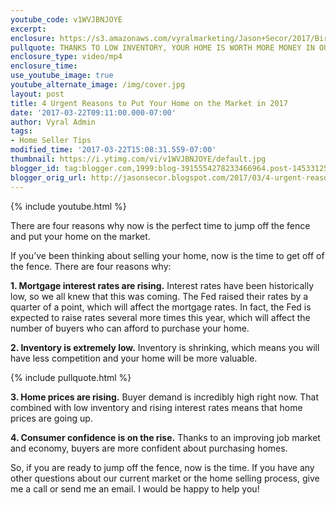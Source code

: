 ```yaml
---
youtube_code: v1WVJBNJOYE
excerpt:
enclosure: https://s3.amazonaws.com/vyralmarketing/Jason+Secor/2017/Birmingham+Real+Estate-+4+urgent+reasons+to+sell+your+house+in+2017.mp4
pullquote: THANKS TO LOW INVENTORY, YOUR HOME IS WORTH MORE MONEY IN OUR CURRENT MARKET.
enclosure_type: video/mp4
enclosure_time:
use_youtube_image: true
youtube_alternate_image: /img/cover.jpg
layout: post
title: 4 Urgent Reasons to Put Your Home on the Market in 2017
date: '2017-03-22T09:11:00.000-07:00'
author: Vyral Admin
tags:
- Home Seller Tips
modified_time: '2017-03-22T15:08:31.559-07:00'
thumbnail: https://i.ytimg.com/vi/v1WVJBNJOYE/default.jpg
blogger_id: tag:blogger.com,1999:blog-3915554278233466964.post-1453312515402752759
blogger_orig_url: http://jasonsecor.blogspot.com/2017/03/4-urgent-reasons-to-put-your-home-on.html
---
```

{% include youtube.html %}

There are four reasons why now is the perfect time to jump off the fence and put your home on the market.

If you’ve been thinking about selling your home, now is the time to get off of the fence. There are four reasons why:

**1. Mortgage interest rates are rising.** Interest rates have been historically low, so we all knew that this was coming. The Fed raised their rates by a quarter of a point, which will affect the mortgage rates. In fact, the Fed is expected to raise rates several more times this year, which will affect the number of buyers who can afford to purchase your home.

**2. Inventory is extremely low.** Inventory is shrinking, which means you will have less competition and your home will be more valuable.

{% include pullquote.html %}

**3. Home prices are rising.** Buyer demand is incredibly high right now. That combined with low inventory and rising interest rates means that home prices are going up.

**4. Consumer confidence is on the rise.** Thanks to an improving job market and economy, buyers are more confident about purchasing homes.

So, if you are ready to jump off the fence, now is the time. If you have any other questions about our current market or the home selling process, give me a call or send me an email. I would be happy to help you!
